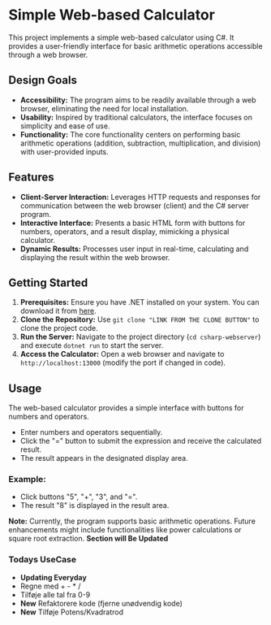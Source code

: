 # Simple Web-based Calculator

This project implements a simple web-based calculator using C#. It provides a user-friendly interface for basic arithmetic operations accessible through a web browser.

## Design Goals

- **Accessibility:** The program aims to be readily available through a web browser, eliminating the need for local installation.
- **Usability:** Inspired by traditional calculators, the interface focuses on simplicity and ease of use.
- **Functionality:** The core functionality centers on performing basic arithmetic operations (addition, subtraction, multiplication, and division) with user-provided inputs.

## Features

- **Client-Server Interaction:** Leverages HTTP requests and responses for communication between the web browser (client) and the C# server program.
- **Interactive Interface:** Presents a basic HTML form with buttons for numbers, operators, and a result display, mimicking a physical calculator.
- **Dynamic Results:** Processes user input in real-time, calculating and displaying the result within the web browser.

## Getting Started

1. **Prerequisites:** Ensure you have .NET installed on your system. You can download it from [here](https://dotnet.microsoft.com/en-us/download).
2. **Clone the Repository:** Use `git clone "LINK FROM THE CLONE BUTTON"` to clone the project code.
3. **Run the Server:** Navigate to the project directory (`cd csharp-webserver`) and execute `dotnet run` to start the server.
4. **Access the Calculator:** Open a web browser and navigate to `http://localhost:13000` (modify the port if changed in code).

## Usage
The web-based calculator provides a simple interface with buttons for numbers and operators.

- Enter numbers and operators sequentially.
- Click the "=" button to submit the expression and receive the calculated result.
- The result appears in the designated display area.

### Example:

- Click buttons "5", "+", "3", and "=".
- The result "8" is displayed in the result area.

**Note:** Currently, the program supports basic arithmetic operations. Future enhancements might include functionalities like power calculations or square root extraction. **Section will Be Updated**

### Todays UseCase
- **Updating Everyday**
- Regne med + - * /
- Tilføje alle tal fra 0-9
- **New** Refaktorere kode (fjerne unødvendig kode)
- **New** Tilføje Potens/Kvadratrod